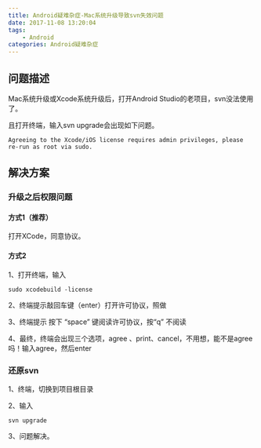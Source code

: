 ```yaml
---
title: Android疑难杂症-Mac系统升级导致svn失效问题
date: 2017-11-08 13:20:04
tags:
	- Android
categories: Android疑难杂症
---
```


## 问题描述

Mac系统升级或Xcode系统升级后，打开Android Studio的老项目，svn没法使用了。

且打开终端，输入svn upgrade会出现如下问题。

```
Agreeing to the Xcode/iOS license requires admin privileges, please re-run as root via sudo.
```

<!-- more -->

## 解决方案

### 升级之后权限问题

#### 方式1（推荐）

打开XCode，同意协议。

#### 方式2
1、打开终端，输入  
```
sudo xcodebuild -license
```

2、终端提示敲回车键（enter）打开许可协议，照做

3、终端提示 按下  “space” 键阅读许可协议，按“q” 不阅读

4、最终，终端会出现三个选项，agree 、print、cancel，不用想，能不是agree 吗！输入agree，然后enter


### 还原svn

1、终端，切换到项目根目录

2、输入
```
svn upgrade
```

3、问题解决。